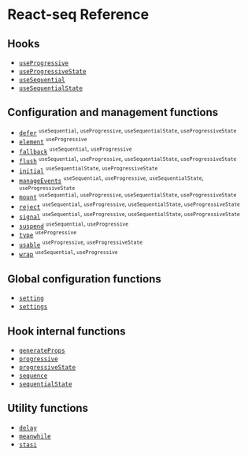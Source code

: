 # React-seq Reference

## Hooks

* [`useProgressive`](./useProgressive.md)
* [`useProgressiveState`](./useProgressiveState.md)
* [`useSequential`](./useSequential.md)
* [`useSequentialState`](./useSequentialState.md)

## Configuration and management functions

* [`defer`](./defer.md) <sup>`useSequential`, `useProgressive`, `useSequentialState`, `useProgressiveState`</sup>
* [`element`](./element.md) <sup>`useProgressive`</sup>
* [`fallback`](./fallback.md) <sup>`useSequential`, `useProgressive`</sup>
* [`flush`](./flush.md) <sup>`useSequential`, `useProgressive`, `useSequentialState`, `useProgressiveState`</sup>
* [`initial`](./initial.md) <sup>`useSequentialState`, `useProgressiveState`</sup>
* [`manageEvents`](./manageEvents.md) <sup>`useSequential`, `useProgressive`, `useSequentialState`, `useProgressiveState`</sup>
* [`mount`](./mount.md) <sup>`useSequential`, `useProgressive`, `useSequentialState`, `useProgressiveState`</sup>
* [`reject`](./reject.md) <sup>`useSequential`, `useProgressive`, `useSequentialState`, `useProgressiveState`</sup>
* [`signal`](./signal.md) <sup>`useSequential`, `useProgressive`, `useSequentialState`, `useProgressiveState`</sup>
* [`suspend`](./suspend.md) <sup>`useSequential`, `useProgressive`</sup>
* [`type`](./type.md) <sup>`useProgressive`</sup>
* [`usable`](./usable.md) <sup>`useProgressive`, `useProgressiveState`</sup>
* [`wrap`](./wrap.md) <sup>`useSequential`, `useProgressive`</sup>

## Global configuration functions

* [`setting`](./setting.md)
* [`settings`](./settings.md)

## Hook internal functions

* [`generateProps`](./generateProps.md)
* [`progressive`](./progressive.md)
* [`progressiveState`](./progressiveState.md)
* [`sequence`](./sequence.md)
* [`sequentialState`](./sequentialState.md)

## Utility functions

* [`delay`](./delay.md)
* [`meanwhile`](./meanwhile.md)
* [`stasi`](./stasi.md)

